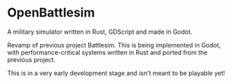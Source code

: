# OpenBattlesim
A military simulator written in Rust, GDScript and made in Godot.

Revamp of previous project Battlesim. This is being implemented in Godot, with performance-critical systems written in Rust and ported from the previous project.

This is in a very early development stage and isn't meant to be playable yet!
